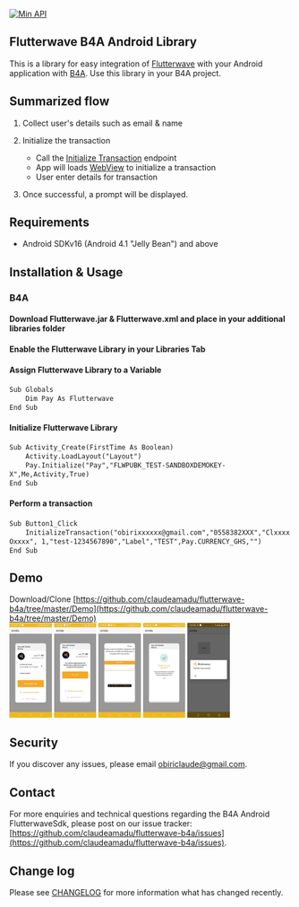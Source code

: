 [![Min API](https://img.shields.io/badge/API-16%2B-blue.svg?style=plastic)](https://android-arsenal.com/api?level=16)




## Flutterwave B4A Android Library

This is a library for easy integration of [Flutterwave](https://flutterwave.com) with your Android application with [B4A](https://www.b4x.com/b4a.html).
Use this library in your B4A project.

## Summarized flow

1. Collect user's details such as email & name

2. Initialize the transaction
	- Call the [Initialize Transaction](https://developer.flutterwave.com/docs/collecting-payments) endpoint
    - App will loads [WebView](https://b4x.com/android/help/views.html#webview) to initialize a transaction
    - User enter details for transaction

4. Once successful, a prompt will be displayed.

## Requirements
- Android SDKv16 (Android 4.1 "Jelly Bean") and above

## Installation & Usage

### B4A
#### Download Flutterwave.jar & Flutterwave.xml and place in your additional libraries folder
#### Enable the Flutterwave Library in your Libraries Tab
#### Assign Flutterwave Library to a Variable

```
Sub Globals
	Dim Pay As Flutterwave
End Sub
```
#### Initialize Flutterwave Library
```
Sub Activity_Create(FirstTime As Boolean)
	Activity.LoadLayout("Layout")	
	Pay.Initialize("Pay","FLWPUBK_TEST-SANDBOXDEMOKEY-X",Me,Activity,True)
End Sub
```

#### Perform a transaction
```
Sub Button1_Click
	InitializeTransaction("obirixxxxxx@gmail.com","0558382XXX","Clxxxx Oxxxx", 1,"test-1234567890","Label","TEST",Pay.CURRENCY_GHS,"")
End Sub
```
## Demo
Download/Clone [https://github.com/claudeamadu/flutterwave-b4a/tree/master/Demo](https://github.com/claudeamadu/flutterwave-b4a/tree/master/Demo)
<br/><img src="./phone0.jpeg" width="15%"></img> <img src="./phone1.jpeg" width="15%"></img> <img src="./phone2.jpeg" width="15%"></img> <img src="./phone3.jpeg" width="15%"> <img src="./phone4.jpeg" width="15%"></img> 

## Security

If you discover any issues, please email obiriclaude@gmail.com.

## Contact

For more enquiries and technical questions regarding the B4A Android FlutterwaveSdk, please post on 
our issue tracker: [https://github.com/claudeamadu/flutterwave-b4a/issues](https://github.com/claudeamadu/flutterwave-b4a/issues).

## Change log

Please see [CHANGELOG](CHANGELOG.md) for more information what has changed recently.

